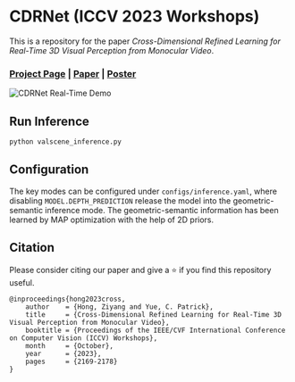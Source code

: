# CDRNet (ICCV 2023 Workshops)
This is a repository for the paper _Cross-Dimensional Refined Learning for Real-Time 3D Visual Perception from Monocular Video_.
### [Project Page](https://hafred.github.io/cdrnet/) | [Paper](https://openaccess.thecvf.com/content/ICCV2023W/JRDB/papers/Hong_Cross-Dimensional_Refined_Learning_for_Real-Time_3D_Visual_Perception_from_Monocular_ICCVW_2023_paper.pdf) | [Poster](https://github.com/stanfordironman/cdrnet.torch.2023ICCV/blob/main/iccv23_poster_cdrnet_final.pdf)
![CDRNet Real-Time Demo](assets/cdrnet.gif)

## Run Inference
```bash
python valscene_inference.py
```

## Configuration
The key modes can be configured under `configs/inference.yaml`, where disabling `MODEL.DEPTH_PREDICTION` release the model into the geometric-semantic inference mode. The geometric-semantic information has been learned by MAP optimization with the help of 2D priors.  

## Citation
Please consider citing our paper and give a ⭐ if you find this repository useful.
```
@inproceedings{hong2023cross,
    author    = {Hong, Ziyang and Yue, C. Patrick},
    title     = {Cross-Dimensional Refined Learning for Real-Time 3D Visual Perception from Monocular Video},
    booktitle = {Proceedings of the IEEE/CVF International Conference on Computer Vision (ICCV) Workshops},
    month     = {October},
    year      = {2023},
    pages     = {2169-2178}
}
```
